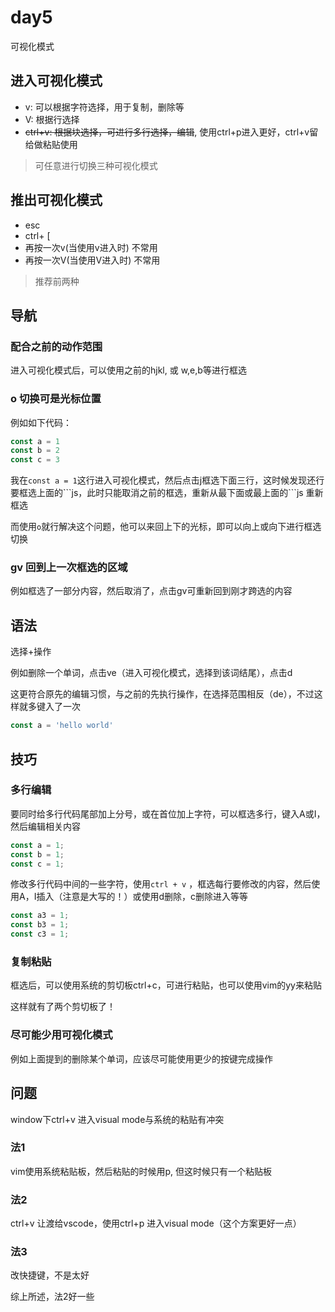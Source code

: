 # day5

可视化模式

## 进入可视化模式

- v: 可以根据字符选择，用于复制，删除等
- V: 根据行选择
- ~~ctrl+v: 根据块选择，可进行多行选择，编辑~~, 使用ctrl+p进入更好，ctrl+v留给做粘贴使用

> 可任意进行切换三种可视化模式

## 推出可视化模式

- esc
- ctrl+ [
- 再按一次v(当使用v进入时) 不常用
- 再按一次V(当使用V进入时) 不常用

> 推荐前两种

## 导航

### 配合之前的动作范围

进入可视化模式后，可以使用之前的hjkl, 或 w,e,b等进行框选

### o 切换可是光标位置

例如如下代码：

```js
const a = 1
const b = 2
const c = 3 
```
我在`const a = 1`这行进入可视化模式，然后点击j框选下面三行，这时候发现还行要框选上面的\`\`\`js，此时只能取消之前的框选，重新从最下面或最上面的```js 重新框选

而使用`o`就行解决这个问题，他可以来回上下的光标，即可以向上或向下进行框选切换

### gv 回到上一次框选的区域

例如框选了一部分内容，然后取消了，点击gv可重新回到刚才跨选的内容

## 语法

选择+操作

例如删除一个单词，点击ve（进入可视化模式，选择到该词结尾），点击d

这更符合原先的编辑习惯，与之前的先执行操作，在选择范围相反（de），不过这样就多键入了一次

```js
const a = 'hello world'
```

## 技巧

### 多行编辑

要同时给多行代码尾部加上分号，或在首位加上字符，可以框选多行，键入A或I，然后编辑相关内容

```js
const a = 1;
const b = 1;
const c = 1;
```

修改多行代码中间的一些字符，使用`ctrl + v` ，框选每行要修改的内容，然后使用A，I插入（注意是大写的！）或使用d删除，c删除进入等等


```js
const a3 = 1;
const b3 = 1;
const c3 = 1;
```

### 复制粘贴

框选后，可以使用系统的剪切板ctrl+c，可进行粘贴，也可以使用vim的yy来粘贴

这样就有了两个剪切板了！

### 尽可能少用可视化模式

例如上面提到的删除某个单词，应该尽可能使用更少的按键完成操作

## 问题

window下ctrl+v 进入visual mode与系统的粘贴有冲突

### 法1

vim使用系统粘贴板，然后粘贴的时候用p, 但这时候只有一个粘贴板

### 法2

ctrl+v 让渡给vscode，使用ctrl+p 进入visual mode（这个方案更好一点）

### 法3

改快捷键，不是太好

综上所述，法2好一些